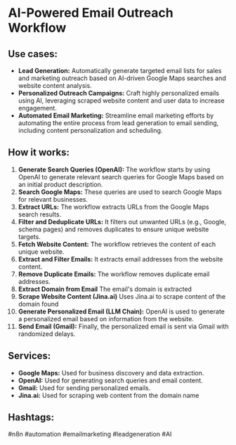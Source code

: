 # AI-Powered Email Outreach Workflow

## Use cases:

*   **Lead Generation:** Automatically generate targeted email lists for sales and marketing outreach based on AI-driven Google Maps searches and website content analysis.
*   **Personalized Outreach Campaigns:** Craft highly personalized emails using AI, leveraging scraped website content and user data to increase engagement.
*   **Automated Email Marketing:** Streamline email marketing efforts by automating the entire process from lead generation to email sending, including content personalization and scheduling.

## How it works:

1.  **Generate Search Queries (OpenAI):** The workflow starts by using OpenAI to generate relevant search queries for Google Maps based on an initial product description.
2.  **Search Google Maps:** These queries are used to search Google Maps for relevant businesses.
3.  **Extract URLs:** The workflow extracts URLs from the Google Maps search results.
4.  **Filter and Deduplicate URLs:** It filters out unwanted URLs (e.g., Google, schema pages) and removes duplicates to ensure unique website targets.
5.  **Fetch Website Content:** The workflow retrieves the content of each unique website.
6.  **Extract and Filter Emails:** It extracts email addresses from the website content.
7.  **Remove Duplicate Emails:** The workflow removes duplicate email addresses.
8.  **Extract Domain from Email** The email's domain is extracted
9.  **Scrape Website Content (Jina.ai)** Uses Jina.ai to scrape content of the domain found
10. **Generate Personalized Email (LLM Chain):** OpenAI is used to generate a personalized email based on information from the website.
11. **Send Email (Gmail):** Finally, the personalized email is sent via Gmail with randomized delays.

## Services:

*   **Google Maps:** Used for business discovery and data extraction.
*   **OpenAI:** Used for generating search queries and email content.
*   **Gmail:** Used for sending personalized emails.
*   **Jina.ai:** Used for scraping web content from the domain name

## Hashtags:

#n8n #automation #emailmarketing #leadgeneration #AI
